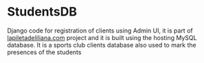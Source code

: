 # StudentsDB

Django code for registration of clients using Admin UI, it is part of [lapiletadeliliana.com](https://lapiletadeliliana.com/ "lapiletadeliliana.com") project and it is built using the hosting MySQL database.
It is a sports club clients database also used to mark the presences of the students 
